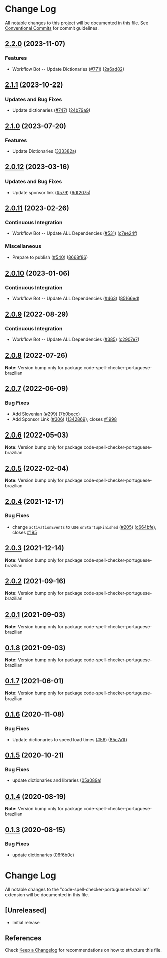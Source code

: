# Change Log

All notable changes to this project will be documented in this file.
See [Conventional Commits](https://conventionalcommits.org) for commit guidelines.

## [2.2.0](https://github.com/streetsidesoftware/vscode-cspell-dict-extensions/compare/code-spell-checker-portuguese-brazilian@2.1.1...code-spell-checker-portuguese-brazilian@2.2.0) (2023-11-07)


### Features

* Workflow Bot -- Update Dictionaries ([#771](https://github.com/streetsidesoftware/vscode-cspell-dict-extensions/issues/771)) ([2a6ad82](https://github.com/streetsidesoftware/vscode-cspell-dict-extensions/commit/2a6ad8295ed4e5264867df8c9c97e14d6e0763bc))

## [2.1.1](https://github.com/streetsidesoftware/vscode-cspell-dict-extensions/compare/code-spell-checker-portuguese-brazilian@2.1.0...code-spell-checker-portuguese-brazilian@2.1.1) (2023-10-22)


### Updates and Bug Fixes

* Update dictionaries ([#747](https://github.com/streetsidesoftware/vscode-cspell-dict-extensions/issues/747)) ([24b79a9](https://github.com/streetsidesoftware/vscode-cspell-dict-extensions/commit/24b79a9e1b641009b6fd3206eebd443169e67123))

## [2.1.0](https://github.com/streetsidesoftware/vscode-cspell-dict-extensions/compare/code-spell-checker-portuguese-brazilian@2.0.12...code-spell-checker-portuguese-brazilian@2.1.0) (2023-07-20)


### Features

* Update Dictionaries ([333382a](https://github.com/streetsidesoftware/vscode-cspell-dict-extensions/commit/333382a02ac229a13b3d77a122b7e8201cad695c))

## [2.0.12](https://github.com/streetsidesoftware/vscode-cspell-dict-extensions/compare/code-spell-checker-portuguese-brazilian@2.0.11...code-spell-checker-portuguese-brazilian@2.0.12) (2023-03-16)


### Updates and Bug Fixes

* Update sponsor link ([#579](https://github.com/streetsidesoftware/vscode-cspell-dict-extensions/issues/579)) ([6df2075](https://github.com/streetsidesoftware/vscode-cspell-dict-extensions/commit/6df2075cda94e9253a1f11d5dcf63e73a49b8edd))

## [2.0.11](https://github.com/streetsidesoftware/vscode-cspell-dict-extensions/compare/code-spell-checker-portuguese-brazilian@2.0.10...code-spell-checker-portuguese-brazilian@2.0.11) (2023-02-26)


### Continuous Integration

* Workflow Bot -- Update ALL Dependencies ([#531](https://github.com/streetsidesoftware/vscode-cspell-dict-extensions/issues/531)) ([c7ee24f](https://github.com/streetsidesoftware/vscode-cspell-dict-extensions/commit/c7ee24f30552a6e8904a8d489b8a76ddcd3eedec))


### Miscellaneous

* Prepare to publish ([#540](https://github.com/streetsidesoftware/vscode-cspell-dict-extensions/issues/540)) ([8668f86](https://github.com/streetsidesoftware/vscode-cspell-dict-extensions/commit/8668f86b5fe3bf076cc44db54ec9b15d2f137623))

## [2.0.10](https://github.com/streetsidesoftware/vscode-cspell-dict-extensions/compare/code-spell-checker-portuguese-brazilian@2.0.9...code-spell-checker-portuguese-brazilian@2.0.10) (2023-01-06)


### Continuous Integration

* Workflow Bot -- Update ALL Dependencies ([#463](https://github.com/streetsidesoftware/vscode-cspell-dict-extensions/issues/463)) ([85166ed](https://github.com/streetsidesoftware/vscode-cspell-dict-extensions/commit/85166ed01b3b324b9bfc737443a76318aa1cdda7))

## [2.0.9](https://github.com/streetsidesoftware/vscode-cspell-dict-extensions/compare/code-spell-checker-portuguese-brazilian@2.0.8...code-spell-checker-portuguese-brazilian@2.0.9) (2022-08-29)


### Continuous Integration

* Workflow Bot -- Update ALL Dependencies ([#385](https://github.com/streetsidesoftware/vscode-cspell-dict-extensions/issues/385)) ([c2907e7](https://github.com/streetsidesoftware/vscode-cspell-dict-extensions/commit/c2907e7af39c1b7f42549cfb5f555dce6f62fb4a))

## [2.0.8](https://github.com/streetsidesoftware/vscode-cspell-dict-extensions/compare/code-spell-checker-portuguese-brazilian@2.0.7...code-spell-checker-portuguese-brazilian@2.0.8) (2022-07-26)

**Note:** Version bump only for package code-spell-checker-portuguese-brazilian





## [2.0.7](https://github.com/streetsidesoftware/vscode-cspell-dict-extensions/compare/code-spell-checker-portuguese-brazilian@2.0.6...code-spell-checker-portuguese-brazilian@2.0.7) (2022-06-09)


### Bug Fixes

* Add Slovenian ([#299](https://github.com/streetsidesoftware/vscode-cspell-dict-extensions/issues/299)) ([7b0becc](https://github.com/streetsidesoftware/vscode-cspell-dict-extensions/commit/7b0becc910e11e674ad32be812aa5e138b005219))
* Add Sponsor Link ([#306](https://github.com/streetsidesoftware/vscode-cspell-dict-extensions/issues/306)) ([1342869](https://github.com/streetsidesoftware/vscode-cspell-dict-extensions/commit/13428699ee20f6b6a597dd2638d5633f2a53c9cf)), closes [#1998](https://github.com/streetsidesoftware/vscode-cspell-dict-extensions/issues/1998)





## [2.0.6](https://github.com/streetsidesoftware/vscode-cspell-dict-extensions/compare/code-spell-checker-portuguese-brazilian@2.0.5...code-spell-checker-portuguese-brazilian@2.0.6) (2022-05-03)

**Note:** Version bump only for package code-spell-checker-portuguese-brazilian





## [2.0.5](https://github.com/streetsidesoftware/vscode-cspell-dict-extensions/compare/code-spell-checker-portuguese-brazilian@2.0.4...code-spell-checker-portuguese-brazilian@2.0.5) (2022-02-04)

**Note:** Version bump only for package code-spell-checker-portuguese-brazilian





## [2.0.4](https://github.com/streetsidesoftware/vscode-cspell-dict-extensions/compare/code-spell-checker-portuguese-brazilian@2.0.3...code-spell-checker-portuguese-brazilian@2.0.4) (2021-12-17)


### Bug Fixes

* change `activationEvents` to use `onStartupFinished` ([#205](https://github.com/streetsidesoftware/vscode-cspell-dict-extensions/issues/205)) ([c664bfe](https://github.com/streetsidesoftware/vscode-cspell-dict-extensions/commit/c664bfe88497c9eaf82aa5549734d99db9194001)), closes [#195](https://github.com/streetsidesoftware/vscode-cspell-dict-extensions/issues/195)





## [2.0.3](https://github.com/streetsidesoftware/vscode-cspell-dict-extensions/compare/code-spell-checker-portuguese-brazilian@2.0.2...code-spell-checker-portuguese-brazilian@2.0.3) (2021-12-14)

**Note:** Version bump only for package code-spell-checker-portuguese-brazilian





## [2.0.2](https://github.com/streetsidesoftware/vscode-cspell-dict-extensions/compare/code-spell-checker-portuguese-brazilian@2.0.1...code-spell-checker-portuguese-brazilian@2.0.2) (2021-09-16)

**Note:** Version bump only for package code-spell-checker-portuguese-brazilian





## [2.0.1](https://github.com/streetsidesoftware/vscode-cspell-dict-extensions/compare/code-spell-checker-portuguese-brazilian@0.1.8...code-spell-checker-portuguese-brazilian@2.0.1) (2021-09-03)

**Note:** Version bump only for package code-spell-checker-portuguese-brazilian





## [0.1.8](https://github.com/streetsidesoftware/vscode-cspell-dict-extensions/compare/code-spell-checker-portuguese-brazilian@0.1.7...code-spell-checker-portuguese-brazilian@0.1.8) (2021-09-03)

**Note:** Version bump only for package code-spell-checker-portuguese-brazilian





## [0.1.7](https://github.com/streetsidesoftware/vscode-cspell-dict-extensions/compare/code-spell-checker-portuguese-brazilian@0.1.6...code-spell-checker-portuguese-brazilian@0.1.7) (2021-06-01)

**Note:** Version bump only for package code-spell-checker-portuguese-brazilian





## [0.1.6](https://github.com/streetsidesoftware/vscode-cspell-dict-extensions/compare/code-spell-checker-portuguese-brazilian@0.1.5...code-spell-checker-portuguese-brazilian@0.1.6) (2020-11-08)


### Bug Fixes

* Update dictionaries to speed load times ([#56](https://github.com/streetsidesoftware/vscode-cspell-dict-extensions/issues/56)) ([85c7a1f](https://github.com/streetsidesoftware/vscode-cspell-dict-extensions/commit/85c7a1f3363945594f6d86dbb7dae7f4c95a76e7))





## [0.1.5](https://github.com/streetsidesoftware/vscode-cspell-dict-extensions/compare/code-spell-checker-portuguese-brazilian@0.1.4...code-spell-checker-portuguese-brazilian@0.1.5) (2020-10-21)


### Bug Fixes

* update dictionaries and libraries ([05a089a](https://github.com/streetsidesoftware/vscode-cspell-dict-extensions/commit/05a089add3e0e3606ac1604df1539adfb272461f))





## [0.1.4](https://github.com/streetsidesoftware/vscode-cspell-dict-extensions/compare/code-spell-checker-portuguese-brazilian@0.1.3...code-spell-checker-portuguese-brazilian@0.1.4) (2020-08-19)

**Note:** Version bump only for package code-spell-checker-portuguese-brazilian





## [0.1.3](https://github.com/streetsidesoftware/vscode-cspell-dict-extensions/compare/code-spell-checker-portuguese-brazilian@0.1.2...code-spell-checker-portuguese-brazilian@0.1.3) (2020-08-15)


### Bug Fixes

* update dictionaries ([06f6b0c](https://github.com/streetsidesoftware/vscode-cspell-dict-extensions/commit/06f6b0cd9c011d55de841aa75591422a18d8a8f6))





# Change Log
All notable changes to the "code-spell-checker-portuguese-brazilian" extension will be documented in this file.

## [Unreleased]
- Initial release

## References
Check [Keep a Changelog](http://keepachangelog.com/) for recommendations on how to structure this file.
